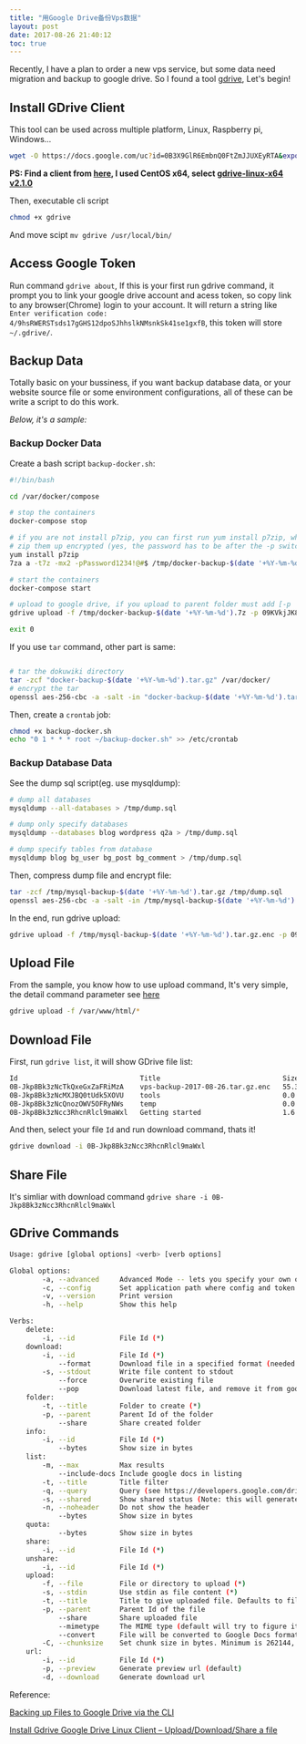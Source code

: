 ```yaml
---
title: "用Google Drive备份Vps数据"
layout: post
date: 2017-08-26 21:40:12
toc: true
---
```


Recently, I have a plan to order a new vps service, but some data need migration and backup to google drive. So I found a tool [gdrive](https://github.com/prasmussen/gdrive), Let's begin!

## Install GDrive Client ##

This tool can be used across multiple platform, Linux, Raspberry pi, Windows...

```bash
wget -O https://docs.google.com/uc?id=0B3X9GlR6EmbnQ0FtZmJJUXEyRTA&export=download
```

**PS: Find a client from [here](https://github.com/prasmussen/gdrive#downloads), I used CentOS x64, select [gdrive-linux-x64 v2.1.0](https://docs.google.com/uc?id=0B3X9GlR6EmbnQ0FtZmJJUXEyRTA&export=download)**

Then, executable cli script

```bash
chmod +x gdrive
```

And move scipt `mv gdrive /usr/local/bin/`

## Access Google Token ##

Run command `gdrive about`, If this is your first run gdrive command, it prompt you to link your google drive account and acess token, so copy link to any browser(Chrome) login to your account. It will return a string like `Enter verification code: 4/9hsRWERSTsds17gGHS12dpoSJhhslkNMsnkSk41se1gxfB`, this token will store `~/.gdrive/`.

## Backup Data ##

Totally basic on your bussiness, if you want backup database data, or your website source file or some environment configurations, all of these can be write a script to do this work.

_Below, it's a sample:_

### Backup Docker Data ###

Create a bash script `backup-docker.sh`:

```bash
#!/bin/bash

cd /var/docker/compose

# stop the containers
docker-compose stop

# if you are not install p7zip, you can first run yum install p7zip, whether you can use tar command to compress
# zip them up encrypted (yes, the password has to be after the -p switch with no space)
yum install p7zip
7za a -t7z -mx2 -pPassword1234!@#$ /tmp/docker-backup-$(date '+%Y-%m-%d').7z /var/docker/

# start the containers
docker-compose start

# upload to google drive, if you upload to parent folder must add [-p | --parent] id set
gdrive upload -f /tmp/docker-backup-$(date '+%Y-%m-%d').7z -p 09KVkjJK83exTfkQ3cEJKFDSkjvadkdghJKDGKnRGJKVD932jkaknvKDVR28 --delete /tmp/docker-backup-$(date '+%Y-%m-%d').7z

exit 0
```

If you use `tar` command, other part is same:

```bash

# tar the dokuwiki directory
tar -zcf "docker-backup-$(date '+%Y-%m-%d').tar.gz" /var/docker/
# encrypt the tar
openssl aes-256-cbc -a -salt -in "docker-backup-$(date '+%Y-%m-%d').tar.gz" -out "docker-backup-$(date '+%Y-%m-%d').tar.gz.enc" -pass 'pass:Password1234!@#$'

```

Then, create a `crontab` job:

```bash
chmod +x backup-docker.sh
echo "0 1 * * * root ~/backup-docker.sh" >> /etc/crontab

```

### Backup Database Data ##

See the dump sql script(eg. use mysqldump):

```bash
# dump all databases
mysqldump --all-databases > /tmp/dump.sql

# dump only specify databases
mysqldump --databases blog wordpress q2a > /tmp/dump.sql

# dump specify tables from database
mysqldump blog bg_user bg_post bg_comment > /tmp/dump.sql
```

Then, compress dump file and encrypt file:

```bash
tar -zcf /tmp/mysql-backup-$(date '+%Y-%m-%d').tar.gz /tmp/dump.sql
openssl aes-256-cbc -a -salt -in /tmp/mysql-backup-$(date '+%Y-%m-%d').tar.gz -out /tmp/mysql-backup-$(date '+%Y-%m-%d').tar.gz.enc -pass 'pass:Password1234!@#$'
```

In the end, run gdrive upload:

```bash
gdrive upload -f /tmp/mysql-backup-$(date '+%Y-%m-%d').tar.gz.enc -p 09KVkjJK83exTfkQ3cEJKFDSkjvadkdghJKDGKnRGJKVD932jkaknvKDVR28 --delete /tmp/mysql-backup-$(date '+%Y-%m-%d').tar.gz
```

## Upload File ##

From the sample, you know how to use upload command, It's very simple, the detail command parameter see [here](#gdrive-command)

```bash
gdrive upload -f /var/www/html/*
```

## Download File ##

First, run `gdrive list`, it will show GDrive file list:

```bash
Id                              Title                              Size      Created
0B-Jkp8Bk3zNcTkQxeGxZaFRiMzA    vps-backup-2017-08-26.tar.gz.enc   55.3 MB   2017-08-26 10:36:15
0B-Jkp8Bk3zNcMXJBQ0tUdk5XOVU    tools                              0.0 B     2017-08-26 09:21:40
0B-Jkp8Bk3zNcQnozOWV5OFRyNWs    temp                               0.0 B     2017-08-26 09:21:25
0B-Jkp8Bk3zNcc3RhcnRlcl9maWxl   Getting started                    1.6 MB    2016-03-30 01:48:28
```
And then, select your file `Id` and run download command, thats it!

```bash
gdrive download -i 0B-Jkp8Bk3zNcc3RhcnRlcl9maWxl
```

## Share File ##

It's simliar with download command `gdrive share -i 0B-Jkp8Bk3zNcc3RhcnRlcl9maWxl`

## GDrive Commands ##

```bash
Usage: gdrive [global options] <verb> [verb options]

Global options:
        -a, --advanced     Advanced Mode -- lets you specify your own oauth client id and secret on setup
        -c, --config       Set application path where config and token is stored. Defaults to ~/.gdrive
        -v, --version      Print version
        -h, --help         Show this help

Verbs:
    delete:
        -i, --id           File Id (*)
    download:
        -i, --id           File Id (*)
            --format       Download file in a specified format (needed for google docs)
        -s, --stdout       Write file content to stdout
            --force        Overwrite existing file
            --pop          Download latest file, and remove it from google drive
    folder:
        -t, --title        Folder to create (*)
        -p, --parent       Parent Id of the folder
            --share        Share created folder
    info:
        -i, --id           File Id (*)
            --bytes        Show size in bytes
    list:
        -m, --max          Max results
            --include-docs Include google docs in listing
        -t, --title        Title filter
        -q, --query        Query (see https://developers.google.com/drive/search-parameters)
        -s, --shared       Show shared status (Note: this will generate 1 http req per file)
        -n, --noheader     Do not show the header
            --bytes        Show size in bytes
    quota:
            --bytes        Show size in bytes
    share:
        -i, --id           File Id (*)
    unshare:
        -i, --id           File Id (*)
    upload:
        -f, --file         File or directory to upload (*)
        -s, --stdin        Use stdin as file content (*)
        -t, --title        Title to give uploaded file. Defaults to filename
        -p, --parent       Parent Id of the file
            --share        Share uploaded file
            --mimetype     The MIME type (default will try to figure it out)
            --convert      File will be converted to Google Docs format
        -C, --chunksize    Set chunk size in bytes. Minimum is 262144, default is 4194304. Recommended to be a power of two.
    url:
        -i, --id           File Id (*)
        -p, --preview      Generate preview url (default)
        -d, --download     Generate download url
```

Reference:

[Backing up Files to Google Drive via the CLI](https://timothy-quinn.com/backing-up-files-to-google-drive-via-the-cli/)

[Install Gdrive Google Drive Linux Client – Upload/Download/Share a file](http://bashworkz.com/google-drive-linux-client-upload-download-share-a-file/)

